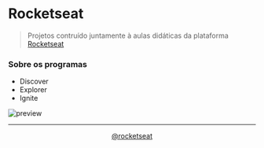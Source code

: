 # Rocketseat

> Projetos contruído juntamente à aulas didáticas da plataforma [Rocketseat](https://rocketseat.com.br)

### Sobre os programas

- Discover
- Explorer
- Ignite

![preview](.github/images/preview.webp)

<hr>
<div align="center">
 <a href="https://www.instagram.com/rocketseat/"> 
 @rocketseat
 </a>
</div>
